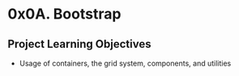 # 0x0A. Bootstrap

## Project Learning Objectives
* Usage of containers, the grid system, components, and utilities
